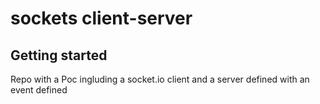 # sockets client-server



## Getting started

Repo with a Poc ingluding a socket.io client and a server defined with an event defined


